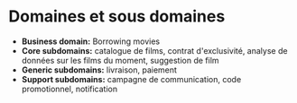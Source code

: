 # Domaines et sous domaines
- **Business domain:** Borrowing movies
- **Core subdomains:** catalogue de films, contrat d'exclusivité, analyse de données sur les films du moment, suggestion de film
- **Generic subdomains:** livraison, paiement 
- **Support subdomains:** campagne de communication, code promotionnel, notification